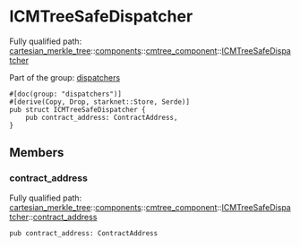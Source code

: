 # ICMTreeSafeDispatcher

Fully qualified path: [cartesian_merkle_tree](./cartesian_merkle_tree.md)::[components](./cartesian_merkle_tree-components.md)::[cmtree_component](./cartesian_merkle_tree-components-cmtree_component.md)::[ICMTreeSafeDispatcher](./cartesian_merkle_tree-components-cmtree_component-ICMTreeSafeDispatcher.md)

Part of the group: [dispatchers](./dispatchers.md)

<pre><code class="language-cairo">#[doc(group: &quot;dispatchers&quot;)]
#[derive(Copy, Drop, starknet::Store, Serde)]
pub struct ICMTreeSafeDispatcher {
    pub contract_address: ContractAddress,
}</code></pre>

## Members

### contract_address

Fully qualified path: [cartesian_merkle_tree](./cartesian_merkle_tree.md)::[components](./cartesian_merkle_tree-components.md)::[cmtree_component](./cartesian_merkle_tree-components-cmtree_component.md)::[ICMTreeSafeDispatcher](./cartesian_merkle_tree-components-cmtree_component-ICMTreeSafeDispatcher.md)::[contract_address](./cartesian_merkle_tree-components-cmtree_component-ICMTreeSafeDispatcher.md#contract_address)

<pre><code class="language-cairo">pub contract_address: ContractAddress</code></pre>


